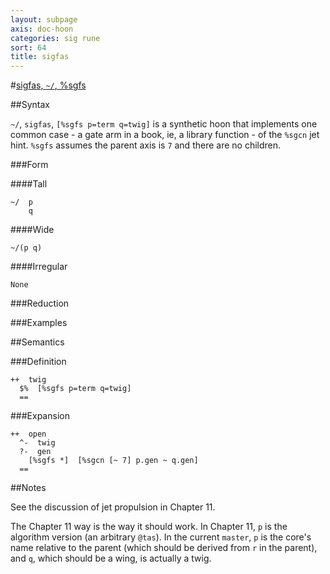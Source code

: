 ```yaml
---
layout: subpage
axis: doc-hoon
categories: sig rune
sort: 64
title: sigfas
---
```




#[sigfas, `~/`, %sgfs](#sgfs)

##Syntax

`~/`, `sigfas`, `[%sgfs p=term q=twig]` is a synthetic hoon that
implements one common case - a gate arm in a book, ie, a library
function - of the `%sgcn` jet hint.  `%sgfs` assumes the parent
axis is `7` and there are no children.

###Form

####Tall

    ~/  p
        q

####Wide

    ~/(p q)

####Irregular

    None

###Reduction

###Examples

##Semantics

###Definition

    ++  twig  
      $%  [%sgfs p=term q=twig]
      ==

###Expansion

    ++  open
      ^-  twig
      ?-  gen
        [%sgfs *]  [%sgcn [~ 7] p.gen ~ q.gen]
      ==

##Notes

See the discussion of jet propulsion in Chapter 11.

The Chapter 11 way is the way it should work.  In Chapter 11, `p`
is the algorithm version (an arbitrary `@tas`).  In the current
`master`, `p` is the core's name relative to the parent (which
should be derived from `r` in the parent), and `q`, which should
be a wing, is actually a twig.